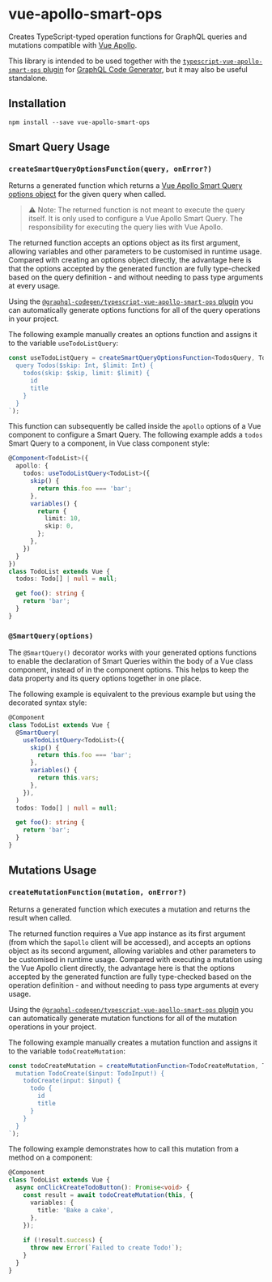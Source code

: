 # vue-apollo-smart-ops

Creates TypeScript-typed operation functions for GraphQL queries and mutations compatible with
[Vue Apollo](https://apollo.vuejs.org/).

This library is intended to be used together with the
[`typescript-vue-apollo-smart-ops` plugin](https://www.graphql-code-generator.com/docs/plugins/typescript-vue-apollo-smart-ops)
for [GraphQL Code Generator](https://www.graphql-code-generator.com/), but it may also be useful standalone.

## Installation

```shell
npm install --save vue-apollo-smart-ops
```

## Smart Query Usage

### `createSmartQueryOptionsFunction(query, onError?)`

Returns a generated function which returns a [Vue Apollo Smart Query options object](https://apollo.vuejs.org/api/smart-query.html#options)
for the given query when called.

> ⚠️ Note: The returned function is not meant to execute the query itself. It is only used to configure a Vue Apollo
> Smart Query. The responsibility for executing the query lies with Vue Apollo.

The returned function accepts an options object as its first argument, allowing variables and other parameters to be
customised in runtime usage. Compared with creating an options object directly, the advantage here is that the options
accepted by the generated function are fully type-checked based on the query definition - and without needing to pass
type arguments at every usage.

Using the [`@graphql-codegen/typescript-vue-apollo-smart-ops` plugin](https://www.graphql-code-generator.com/docs/plugins/typescript-vue-apollo-smart-ops)
you can automatically generate options functions for all of the query operations in your project.

The following example manually creates an options function and assigns it to the variable `useTodoListQuery`:

```typescript
const useTodoListQuery = createSmartQueryOptionsFunction<TodosQuery, TodosQueryVariables>(gql`
  query Todos($skip: Int, $limit: Int) {
    todos(skip: $skip, limit: $limit) {
      id
      title
    }
  }
`);
```

This function can subsequently be called inside the `apollo` options of a Vue component to configure a Smart Query. The
following example adds a `todos` Smart Query to a component, in Vue class component style:

```typescript
@Component<TodoList>({
  apollo: {
    todos: useTodoListQuery<TodoList>({
      skip() {
        return this.foo === 'bar';
      },
      variables() {
        return {
          limit: 10,
          skip: 0,
        };
      },
    })
  }
})
class TodoList extends Vue {
  todos: Todo[] | null = null;

  get foo(): string {
    return 'bar';
  }
}
```

### `@SmartQuery(options)`

The `@SmartQuery()` decorator works with your generated options functions to enable the declaration of Smart Queries
within the body of a Vue class component, instead of in the component options. This helps to keep the data property and
its query options together in one place.

The following example is equivalent to the previous example but using the decorated syntax style:

```typescript
@Component
class TodoList extends Vue {
  @SmartQuery(
    useTodoListQuery<TodoList>({
      skip() {
        return this.foo === 'bar';
      },
      variables() {
        return this.vars;
      },
    }),
  )
  todos: Todo[] | null = null;

  get foo(): string {
    return 'bar';
  }
}
```

## Mutations Usage

### `createMutationFunction(mutation, onError?)`

Returns a generated function which executes a mutation and returns the result when called.

The returned function requires a Vue app instance as its first argument (from which the `$apollo` client will be
accessed), and accepts an options object as its second argument, allowing variables and other parameters to be
customised in runtime usage. Compared with executing a mutation using the Vue Apollo client directly, the advantage here
is that the options accepted by the generated function are fully type-checked based on the operation definition - and
without needing to pass type arguments at every usage.

Using the [`@graphql-codegen/typescript-vue-apollo-smart-ops` plugin](https://www.graphql-code-generator.com/docs/plugins/typescript-vue-apollo-smart-ops)
you can automatically generate mutation functions for all of the mutation operations in your project.

The following example manually creates a mutation function and assigns it to the variable `todoCreateMutation`:

```typescript
const todoCreateMutation = createMutationFunction<TodoCreateMutation, TodoCreateMutationVariables>(gql`
  mutation TodoCreate($input: TodoInput!) {
    todoCreate(input: $input) {
      todo {
        id
        title
      }
    }
  }
`);
```

The following example demonstrates how to call this mutation from a method on a component:

```typescript
@Component
class TodoList extends Vue {
  async onClickCreateTodoButton(): Promise<void> {
    const result = await todoCreateMutation(this, {
      variables: {
        title: 'Bake a cake',
      },
    });
    
    if (!result.success) {
      throw new Error(`Failed to create Todo!`);
    }
  }
}
```
